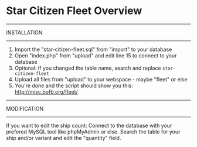 # Star Citizen Fleet Overview

- - - - - - - - - -
INSTALLATION
- - - - - - - - - -
1. Import the "star-citizen-fleet.sql" from "import" to your database
2. Open "index.php" from "upload" and edit line 15 to connect to your database
3. Optional: If you changed the table name, search and replace `star-citizen-fleet`
4. Upload all files from "upload" to your webspace - maybe "fleet" or else
5. You're done and the script should show you this: http://misc.bofb.org/fleet/

- - - - - - - - - -
MODIFICATION
- - - - - - - - - -
If you want to edit the ship count:
Connect to the database with your prefered MySQL tool like phpMyAdmin or else.
Search the table for your ship and/or variant and edit the "quantity" field.